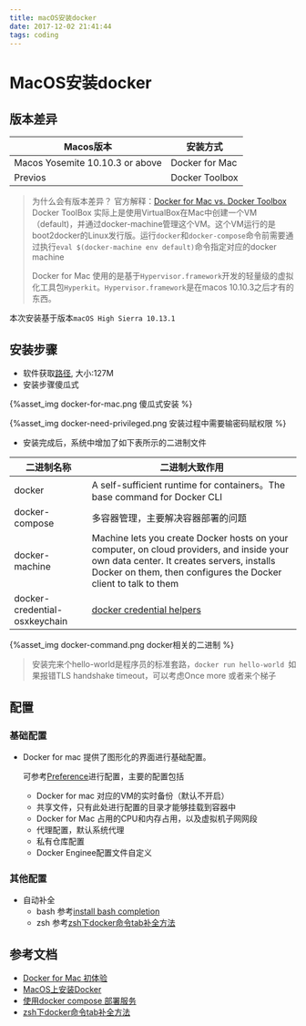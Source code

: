```yaml
---
title: macOS安装docker
date: 2017-12-02 21:41:44
tags: coding
---
```


# MacOS安装docker

## 版本差异

| Macos版本                         | 安装方式           |
| ------------------------------- | -------------- |
| Macos Yosemite 10.10.3 or above | Docker for Mac |
| Previos                         | Docker Toolbox |

> 为什么会有版本差异？
> 官方解释：[Docker for Mac vs. Docker Toolbox](https://docs.docker.com/docker-for-mac/docker-toolbox/)
> Docker ToolBox 实际上是使用VirtualBox在Mac中创建一个VM（default)，并通过docker-machine管理这个VM。这个VM运行的是boot2docker的Linux发行版。运行`docker`和`docker-compose`命令前需要通过执行`eval $(docker-machine env default)`命令指定对应的docker machine
>
> Docker for Mac 使用的是基于`Hypervisor.framework`开发的轻量级的虚拟化工具包`Hyperkit`。`Hypervisor.framework`是在macos 10.10.3之后才有的东西。

本次安装基于版本`macOS High Sierra 10.13.1`

## 安装步骤

- 软件获取[路径](https://store.docker.com/editions/community/docker-ce-desktop-mac),  大小:127M
- 安装步骤傻瓜式

{%asset_img docker-for-mac.png 傻瓜式安装 %}

{%asset_img docker-need-privileged.png 安装过程中需要输密码赋权限 %}

- 安装完成后，系统中增加了如下表所示的二进制文件

| 二进制名称                         | 二进制大致作用                                  |
| ----------------------------- | ---------------------------------------- |
| docker                        | A self-sufficient runtime for containers。The base command for Docker CLI |
| docker-compose                | 多容器管理，主要解决容器部署的问题                        |
| docker-machine                | Machine lets you create Docker hosts on your computer, on cloud providers, and inside your own data center. It creates servers, installs Docker on them, then configures the Docker client to talk to them |
| docker-credential-osxkeychain | [docker credential helpers](https://github.com/docker/docker-credential-helpers/releases) |

{%asset_img docker-command.png docker相关的二进制 %}

> 安装完来个hello-world是程序员的标准套路，`docker run hello-world `如果报错TLS handshake timeout，可以考虑Once more 或者来个梯子

## 配置

### 基础配置

* Docker for mac 提供了图形化的界面进行基础配置。

  可参考[Preference](https://docs.docker.com/docker-for-mac/#preferences)进行配置，主要的配置包括

  - Docker for mac 对应的VM的实时备份（默认不开启）
  - 共享文件，只有此处进行配置的目录才能够挂载到容器中
  - Docker for Mac 占用的CPU和内存占用，以及虚拟机子网网段
  - 代理配置，默认系统代理
  - 私有仓库配置
  - Docker Enginee配置文件自定义

### 其他配置

- 自动补全
  - bash 参考[install bash completion](https://docs.docker.com/docker-for-mac/#install-bash-completion)
  - zsh 参考[zsh下docker命令tab补全方法](https://www.cnblogs.com/zlzlnet/p/6109907.html)



## 参考文档

- [Docker for Mac 初体验](https://segmentfault.com/a/1190000005106237)
- [MacOS上安装Docker](https://segmentfault.com/a/1190000004556081)
- [使用docker compose 部署服务](http://blog.csdn.net/yl_1314/article/details/53761049)
- [zsh下docker命令tab补全方法](https://www.cnblogs.com/zlzlnet/p/6109907.html)